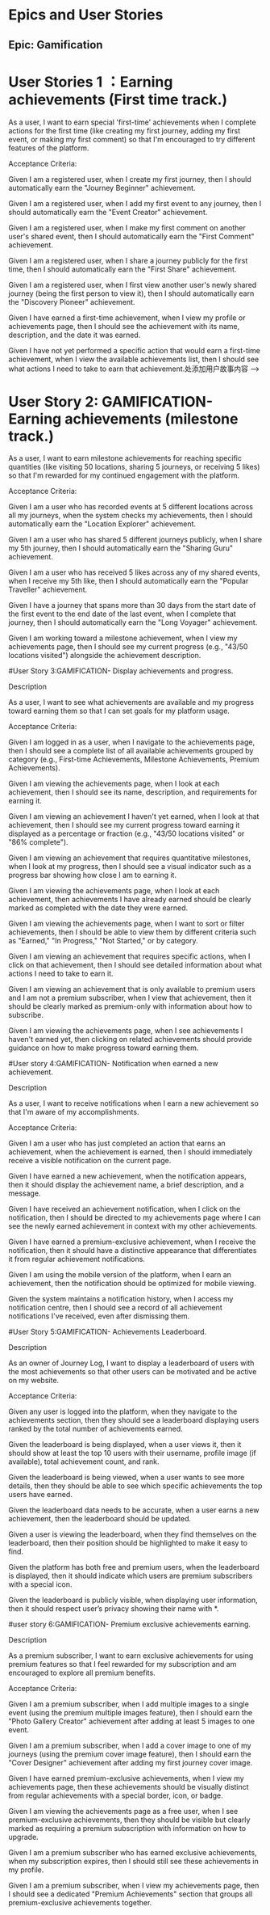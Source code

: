 # Epics and User Stories

## Epic: Gamification



# User Stories 1 ：Earning achievements (First time track.)

As a user, I want to earn special 'first-time' achievements when I complete actions for the first time (like creating my first journey, adding my first event, or making my first comment) so that I'm encouraged to try different features of the platform.

Acceptance Criteria:

Given I am a registered user, when I create my first journey, then I should automatically earn the "Journey Beginner" achievement.

Given I am a registered user, when I add my first event to any journey, then I should automatically earn the "Event Creator" achievement.

Given I am a registered user, when I make my first comment on another user's shared event, then I should automatically earn the "First Comment" achievement.

Given I am a registered user, when I share a journey publicly for the first time, then I should automatically earn the "First Share" achievement.

Given I am a registered user, when I first view another user's newly shared journey (being the first person to view it), then I should automatically earn the "Discovery Pioneer" achievement.

Given I have earned a first-time achievement, when I view my profile or achievements page, then I should see the achievement with its name, description, and the date it was earned.

Given I have not yet performed a specific action that would earn a first-time achievement, when I view the available achievements list, then I should see what actions I need to take to earn that achievement.处添加用户故事内容 --> 

# User Story 2: GAMIFICATION- Earning achievements (milestone track.)

As a user, I want to earn milestone achievements for reaching specific quantities (like visiting 50 locations, sharing 5 journeys, or receiving 5 likes) so that I'm rewarded for my continued engagement with the platform.

Acceptance Criteria:

Given I am a user who has recorded events at 5 different locations across all my journeys, when the system checks my achievements, then I should automatically earn the "Location Explorer" achievement.

Given I am a user who has shared 5 different journeys publicly, when I share my 5th journey, then I should automatically earn the "Sharing Guru" achievement.

Given I am a user who has received 5 likes across any of my shared events, when I receive my 5th like, then I should automatically earn the "Popular Traveller" achievement.

Given I have a journey that spans more than 30 days from the start date of the first event to the end date of the last event, when I complete that journey, then I should automatically earn the "Long Voyager" achievement.

Given I am working toward a milestone achievement, when I view my achievements page, then I should see my current progress (e.g., "43/50 locations visited") alongside the achievement description.

#User Story 3:GAMIFICATION- Display achievements and progress.

Description

As a user, I want to see what achievements are available and my progress toward earning them so that I can set goals for my platform usage.

Acceptance Criteria:

Given I am logged in as a user, when I navigate to the achievements page, then I should see a complete list of all available achievements grouped by category (e.g., First-time Achievements, Milestone Achievements, Premium Achievements).

Given I am viewing the achievements page, when I look at each achievement, then I should see its name, description, and requirements for earning it.

Given I am viewing an achievement I haven't yet earned, when I look at that achievement, then I should see my current progress toward earning it displayed as a percentage or fraction (e.g., "43/50 locations visited" or "86% complete").

Given I am viewing an achievement that requires quantitative milestones, when I look at my progress, then I should see a visual indicator such as a progress bar showing how close I am to earning it.

Given I am viewing the achievements page, when I look at each achievement, then achievements I have already earned should be clearly marked as completed with the date they were earned.

Given I am viewing the achievements page, when I want to sort or filter achievements, then I should be able to view them by different criteria such as "Earned," "In Progress," "Not Started," or by category.

Given I am viewing an achievement that requires specific actions, when I click on that achievement, then I should see detailed information about what actions I need to take to earn it.

Given I am viewing an achievement that is only available to premium users and I am not a premium subscriber, when I view that achievement, then it should be clearly marked as premium-only with information about how to subscribe.

Given I am viewing the achievements page, when I see achievements I haven't earned yet, then clicking on related achievements should provide guidance on how to make progress toward earning them.

#User story 4:GAMIFICATION- Notification when earned a new achievement.

Description

As a user, I want to receive notifications when I earn a new achievement so that I'm aware of my accomplishments.

Acceptance Criteria:

Given I am a user who has just completed an action that earns an achievement, when the achievement is earned, then I should immediately receive a visible notification on the current page.

Given I have earned a new achievement, when the notification appears, then it should display the achievement name, a brief description, and a message.

Given I have received an achievement notification, when I click on the notification, then I should be directed to my achievements page where I can see the newly earned achievement in context with my other achievements.

Given I have earned a premium-exclusive achievement, when I receive the notification, then it should have a distinctive appearance that differentiates it from regular achievement notifications.

Given I am using the mobile version of the platform, when I earn an achievement, then the notification should be optimized for mobile viewing.

Given the system maintains a notification history, when I access my notification centre, then I should see a record of all achievement notifications I've received, even after dismissing them.

#User Story 5:GAMIFICATION- Achievements Leaderboard.

Description

As an owner of Journey Log, I want to display a leaderboard of users with the most achievements so that other users can be motivated and be active on my website.

Acceptance Criteria:

Given any user is logged into the platform, when they navigate to the achievements section, then they should see a leaderboard displaying users ranked by the total number of achievements earned.

Given the leaderboard is being displayed, when a user views it, then it should show at least the top 10 users with their username, profile image (if available), total achievement count, and rank.

Given the leaderboard is being viewed, when a user wants to see more details, then they should be able to see which specific achievements the top users have earned.

Given the leaderboard data needs to be accurate, when a user earns a new achievement, then the leaderboard should be updated.

Given a user is viewing the leaderboard, when they find themselves on the leaderboard, then their position should be highlighted to make it easy to find.

Given the platform has both free and premium users, when the leaderboard is displayed, then it should indicate which users are premium subscribers with a special icon.

Given the leaderboard is publicly visible, when displaying user information, then it should respect user’s privacy showing their name with *.

#user story 6:GAMIFICATION- Premium exclusive achievements earning.

Description

As a premium subscriber, I want to earn exclusive achievements for using premium features so that I feel rewarded for my subscription and am encouraged to explore all premium benefits.

Acceptance Criteria:

Given I am a premium subscriber, when I add multiple images to a single event (using the premium multiple images feature), then I should earn the "Photo Gallery Creator" achievement after adding at least 5 images to one event.

Given I am a premium subscriber, when I add a cover image to one of my journeys (using the premium cover image feature), then I should earn the "Cover Designer" achievement after adding my first journey cover image.

Given I have earned premium-exclusive achievements, when I view my achievements page, then these achievements should be visually distinct from regular achievements with a special border, icon, or badge.

Given I am viewing the achievements page as a free user, when I see premium-exclusive achievements, then they should be visible but clearly marked as requiring a premium subscription with information on how to upgrade.

Given I am a premium subscriber who has earned exclusive achievements, when my subscription expires, then I should still see these achievements in my profile.

Given I am a premium subscriber, when I view my achievements page, then I should see a dedicated "Premium Achievements" section that groups all premium-exclusive achievements together.